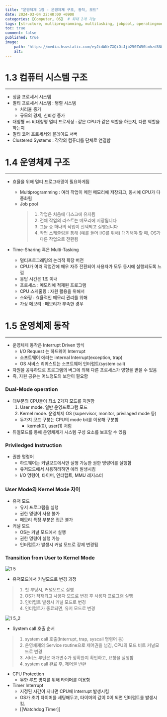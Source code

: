 ```yaml
---
title: "운영체제 1장 - 운영체제 구조, 동작, 모드"
date: 2024-03-04 22:40:00 +0900
categories: [Computer, OS]  # 최대 2개 가능
tags: [structure, multiprogramming, multitasking, jobpool, operatingmode]     # 태그는 항상 소문자로 작성할 것
toc: true
comment: false
published: true
image:
    path: "https://media.hswstatic.com/eyJidWNrZXQiOiJjb250ZW50Lmhzd3N0YXRpYy5jb20iLCJrZXkiOiJnaWZcL2NvbXB1dGVyLW9wZXJhdGluZy1zeXRlbS5qcGciLCJlZGl0cyI6eyJyZXNpemUiOnsid2lkdGgiOiIxMjAwIn19fQ=="
    alt: 
---
```


# 1.3 컴퓨터 시스템 구조
---

- 싱글 프로세서 시스템
- 멀티 프로세서 시스템 : 병렬 시스템
	- 처리율 중가
	- 규모의 경제, 신뢰성 증가
- 대칭형 vs 비대칭평 멀티 프로세싱 : 같은 CPU가 같은 역할을 하는지, 다른 역할을 하는지
- 멀티 코어 프로세서와 블레이드 서버
- Clustered Systems : 각각의 컴퓨터를 단체로 연결함

# 1.4 운영체제 구조
---

- 효율을 위해 멀티 프로그래밍이 필요하게됨
	- Multiprogramming : 여러 작업이 메인 메모리에 저장되고, 동시에 CPU가 다중화됨
	- Job pool 
		> 1. 작업은 처음에 디스크에 유지됨
		> 2. 전체 작업의 리스트는 메모리에 저장됩니다  
		> 3. 그들 중 하나의 작업이 선택되고 실행됩니다  
		> 4. 작업 스케줄링을 통해 (예를 들어 I/O를 위해) 대기해야 할 때, OS가 다른 작업으로 전환됨
		
- Time-Sharing 혹은 Multi-Tasking
	- 멀티프로그래밍의 논리적 확장 버전
	- CPU가 여러 작업간에 매우 자주 전환되어 사용자가 모두 동시에 실행되도록 느낌
	- 응답 시간은 1초 이내
	- 프로세스 : 메모리에 적재된 프로그램
	- CPU 스케줄링 : 자원 활용을 위해서
	- 스와핑 : 효율적인 메모리 관리를 위해
	- 가상 메모리 : 메모리가 부족한 경우

# 1.5 운영체제 동작
---

- 운영체제 동작은 Interrupt Driven 방식
	- I/O Request 는 하드웨어 Interrupt
	- 소프트웨어 에러는 internal Interrupt(exception, trap)
	- OS 서비스 리퀘스트는 소프트웨어 인터럽트(system call)
- 자원을 공유하므로 프로그램의 버그에 의해 다른 프로세스가 영향을 받을 수 있음
- 즉, 자원 공유는 어느정도의 보안이 필요함

### Dual-Mode operation
- 대부분의 CPU들이 최소 2가지 모드를 지원함
	1. User mode. 일반 운영프로그램 모드
	2. Kernel mode. 운영체제 OS (supervisor, monitor, privilaged mode 등)
	- 두가지 모드 구붕는 CPU의 mode bit를 이용해 구분함
		- kernel(0), user(1) 처럼
- 듀얼모드를 통해 운영체제가 시스템 구성 요소를 보호할 수 있음

### Priviledged Instruction
- 권한 명령어
	- 하드웨어는 커널모드에서만 실행 가능한 권한 명령어를 실행함
	- 유저모드에서 사용하려하면 에러 발생시킴
	- I/O 명령어, 타이머, 인터럽트, MMU 레지스터 

### User Mode와 Kernel Mode 차이
- 유저 모드
	- 유저 프로그램을 실행 
	- 권한 명령어 사용 불가
	- 메모리 특정 부분은 접근 불가
- 커널 모드
	- OS는 커널 모드에서 실행
	- 권한 명령어 실행 가능
	- 인터럽트가 발생시 커널 모드로 강제 변경됨

### Transition from User to Kernel Mode

![1 5](https://github.com/jinhg0214/jinhg0214.github.io/assets/70011316/eb1df0b8-ff57-4348-ac28-312ab5575f43)

- 유저모드에서 커널모드로 변경 과정

> 1. 첫 부팅시, 커널모드로 실행
> 2. OS가 적재되고 사용자 모드로 변경 후 사용자 프로그램 실행
> 3. 인터럽트 발생시 커널 모드로 변경
> 4. 인터럽트가 종료되면, 유저 모드로 변경

![1 5_2](https://github.com/jinhg0214/jinhg0214.github.io/assets/70011316/0b5a1096-6c39-48e9-95f0-19359b0806a7)

- System call 호출 순서
> 1. system call 호출(Interrupt, trap, syscall 명령어 등)
> 2. 운영체제의 Service routine으로 제어권을 넘김, CPU의 모드 비트 커널모드로 변경
> 3. 서비스 루틴은 매개변수가 정확한지 확인하고, 요청을 실행함
> 4. system call 완료 후, 제어권 반환

- CPU Protection
	- 무한 루프 방지를 위해 타이머를 이용함
- Timer Interrupt
	- 지정된 시간이 지나면 CPU에 Interrupt 발생시킴
	- OS가 초기 타이머를 세팅해두고, 타이머의 값이 0이 되면 인터럽트를 발생시킴.
	- [[Watchdog Timer]]